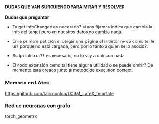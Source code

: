 #### DUDAS QUE VAN SURGUIENDO PARA MIRAR Y RESOLVER

**Dudas que preguntar**

- Target.infoChanged es necesario? si nos fijamos indica que cambia la info del target pero en nuestros datos no cambia nada.

- En la primera petición al cargar una página el initiator no es como tal la url, porque no está cargada, pero
por lo tanto a quien se lo asocio?.

- Script initiator?? es necesario, no lo voy a unir con nada

- El nodo extensión como tal tiene alguna utilidad o se puede omitir? De momento esta creado junto al metodo de execution
context.

### Memoria en LAtex
https://github.com/tairosonloa/UC3M_LaTeX_template


### Red de neuronas con grafo:
torch_geometric
